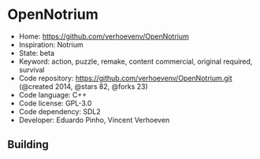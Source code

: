 # OpenNotrium

- Home: https://github.com/verhoevenv/OpenNotrium
- Inspiration: Notrium
- State: beta
- Keyword: action, puzzle, remake, content commercial, original required, survival
- Code repository: https://github.com/verhoevenv/OpenNotrium.git (@created 2014, @stars 82, @forks 23)
- Code language: C++
- Code license: GPL-3.0
- Code dependency: SDL2
- Developer: Eduardo Pinho, Vincent Verhoeven

## Building
